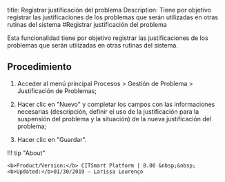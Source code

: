 title: Registrar justificación del problema
Description: Tiene por objetivo registrar las justificaciones de los problemas que serán utilizadas en otras rutinas del sistema
#Registrar justificación del problema

Esta funcionalidad tiene por objetivo registrar las justificaciones de los problemas que serán utilizadas en otras rutinas del sistema.

Procedimiento
------------

1.  Acceder al menú principal Procesos \>
    Gestión de Problema \> Justificación de Problemas;

2.  Hacer clic en "Nuevo" y completar los campos con las informaciones necesarias
    (descripción, definir el uso de la justificación para la suspensión del problema
    y la situación) de la nueva justificación del problema;

3.  Hacer clic en "Guardar".

!!! tip "About"

    <b>Product/Version:</b> CITSmart Platform | 8.00 &nbsp;&nbsp;
    <b>Updated:</b>01/30/2019 – Larissa Lourenço
